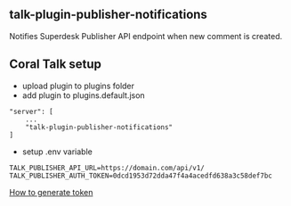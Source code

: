 ## talk-plugin-publisher-notifications
Notifies Superdesk Publisher API endpoint when new comment is created.


## Coral Talk setup
- upload plugin to plugins folder
- add plugin to plugins.default.json
```
"server": [
    ...
    "talk-plugin-publisher-notifications"
]
```
- setup .env variable
```
TALK_PUBLISHER_API_URL=https://domain.com/api/v1/
TALK_PUBLISHER_AUTH_TOKEN=0dcd1953d72dda47f4a4acedfd638a3c58def7bc
```
[How to generate token](https://superdesk-publisher.readthedocs.io/en/latest/cookbooks/implementators/secure_content_push.html)
